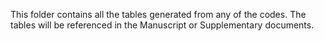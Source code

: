 This folder contains all the tables generated from any of the codes.
The tables will be referenced in the Manuscript or Supplementary documents.
